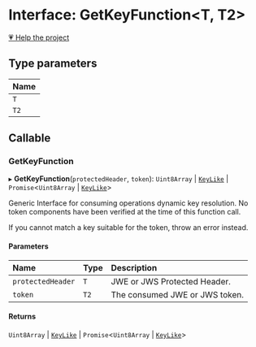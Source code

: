 # Interface: GetKeyFunction<T, T2\>

[💗 Help the project](https://github.com/sponsors/panva)

## Type parameters

| Name |
| :------ |
| `T` |
| `T2` |

## Callable

### GetKeyFunction

▸ **GetKeyFunction**(`protectedHeader`, `token`): `Uint8Array` \| [`KeyLike`](../types/types.KeyLike.md) \| `Promise`<`Uint8Array` \| [`KeyLike`](../types/types.KeyLike.md)\>

Generic Interface for consuming operations dynamic key resolution. No token components have been
verified at the time of this function call.

If you cannot match a key suitable for the token, throw an error instead.

#### Parameters

| Name | Type | Description |
| :------ | :------ | :------ |
| `protectedHeader` | `T` | JWE or JWS Protected Header. |
| `token` | `T2` | The consumed JWE or JWS token. |

#### Returns

`Uint8Array` \| [`KeyLike`](../types/types.KeyLike.md) \| `Promise`<`Uint8Array` \| [`KeyLike`](../types/types.KeyLike.md)\>
